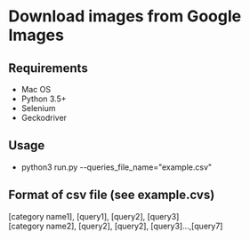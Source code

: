 # Download images from Google Images

## Requirements

- Mac OS
- Python 3.5+ 
- Selenium
- Geckodriver

## Usage
- python3 run.py --queries_file_name="example.csv"

## Format of csv file (see example.cvs)
[category name1], [query1], [query2], [query3]  
[category name2], [query2], [query2], [query3]...,[query7]
